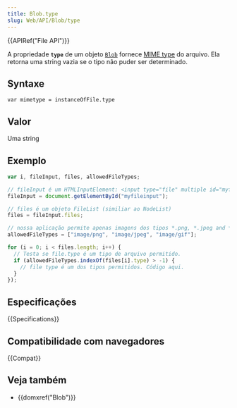 ```yaml
---
title: Blob.type
slug: Web/API/Blob/type
---
```


{{APIRef("File API")}}

A propriedade **`type`** de um objeto [`Blob`](/pt-BR/docs/Web/API/Blob) fornece [MIME type](/pt-BR/docs/Web/HTTP/Basics_of_HTTP/MIME_types/Complete_list_of_MIME_types) do arquivo. Ela retorna uma string vazia se o tipo não puder ser determinado.

## Syntaxe

```
var mimetype = instanceOfFile.type
```

## Valor

Uma string

## Exemplo

```js
var i, fileInput, files, allowedFileTypes;

// fileInput é um HTMLInputElement: <input type="file" multiple id="myfileinput">
fileInput = document.getElementById("myfileinput");

// files é um objeto FileList (similiar ao NodeList)
files = fileInput.files;

// nossa aplicação permite apenas imagens dos tipos *.png, *.jpeg and *.gif
allowedFileTypes = ["image/png", "image/jpeg", "image/gif"];

for (i = 0; i < files.length; i++) {
  // Testa se file.type é um tipo de arquivo permitido.
  if (allowedFileTypes.indexOf(files[i].type) > -1) {
    // file type é um dos tipos permitidos. Código aqui.
  }
});
```

## Especificações

{{Specifications}}

## Compatibilidade com navegadores

{{Compat}}

## Veja também

- {{domxref("Blob")}}
